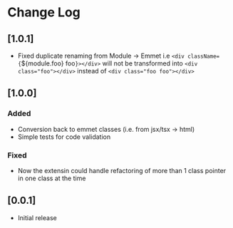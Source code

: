 # Change Log

## [1.0.1]

- Fixed duplicate renaming from Module -> Emmet i.e `<div className={`${module.foo} foo`}></div>` will not be transformed into `<div class="foo"></div>` instead of `<div class="foo foo"></div>`

## [1.0.0]

### Added

- Conversion back to emmet classes (i.e. from jsx/tsx -> html)
- Simple tests for code validation

### Fixed

- Now the extensin could handle refactoring of more than 1 class pointer in one class at the time

## [0.0.1]

- Initial release

